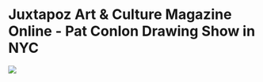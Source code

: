 <!--
id: 119668905
link: http://tumblr.atmos.org/post/119668905/juxtapoz-art-culture-magazine-online-pat
slug: juxtapoz-art-culture-magazine-online-pat
date: Sun Jun 07 2009 17:48:51 GMT-0700 (PDT)
publish: 2009-06-07
tags: 
title: Juxtapoz Art &amp; Culture Magazine Online - Pat Conlon Drawing Show in NYC
-->


Juxtapoz Art &amp; Culture Magazine Online - Pat Conlon Drawing Show in NYC
===========================================================================

![](http://24.media.tumblr.com/ZyX8Upfynog0ey68rJf57FmSo1_500.jpg)

